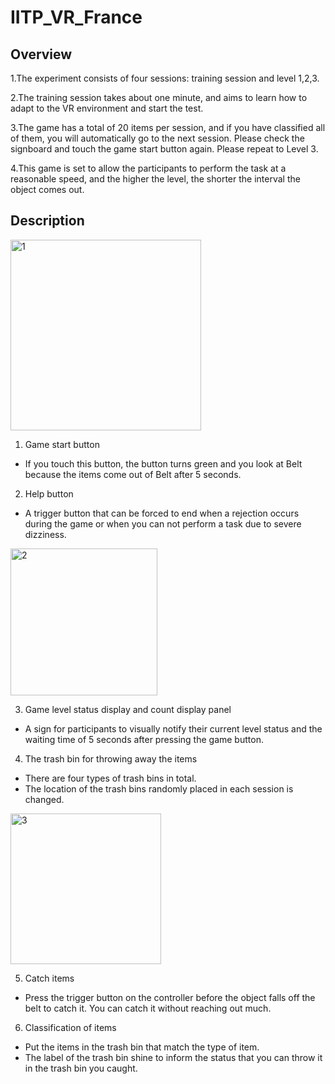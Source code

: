 # IITP_VR_France

## Overview

1.The experiment consists of four sessions: training session and level 1,2,3.

2.The training session takes about one minute, and aims to learn how to adapt to the VR environment and start the test.

3.The game has a total of 20 items per session, and if you have classified all of them, you will automatically go to the next session. Please check the signboard and touch the game start button again. Please repeat to Level 3.

4.This game is set to allow the participants to perform the task at a reasonable speed, and the higher the level, the shorter the interval the object comes out.


## Description

<img width="305" alt="1" src="https://user-images.githubusercontent.com/58596672/95021225-a9541900-06aa-11eb-85d3-4ef6fba982f7.PNG">

1) Game start button
  - If you touch this button, the button turns green and you look at Belt because the items come out of Belt after 5 seconds.

2) Help button
  - A trigger button that can be forced to end when a rejection occurs during the game or when you can not perform a task due to severe dizziness.


<img width="235" alt="2" src="https://user-images.githubusercontent.com/58596672/95021250-d86a8a80-06aa-11eb-9dee-54ab0ea71099.PNG">

3) Game level status display and count display panel
  - A sign for participants to visually notify their current level status and the waiting time of 5 seconds after pressing the game button.


4) The trash bin for throwing away the items
  - There are four types of trash bins in total.
  - The location of the trash bins randomly placed in each session is changed.


<img width="241" alt="3" src="https://user-images.githubusercontent.com/58596672/95021252-de606b80-06aa-11eb-9972-4ac9575a1771.PNG">

5) Catch items
  - Press the trigger button on the controller before the object falls off the belt to catch it. You can catch it without reaching out much.


6) Classification of items
  - Put the items in the trash bin that match the type of item.
  - The label of the trash bin shine to inform the status that you can throw it in the trash bin  you caught.
